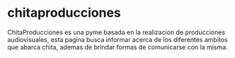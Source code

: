 # chitaproducciones
ChitaProducciones es una pyme basada en la realizacion de producciones audiovisuales, esta pagina busca informar acerca de los diferentes ambitos que abarca chita,
ademas de brindar formas de comunicarse con la misma.
